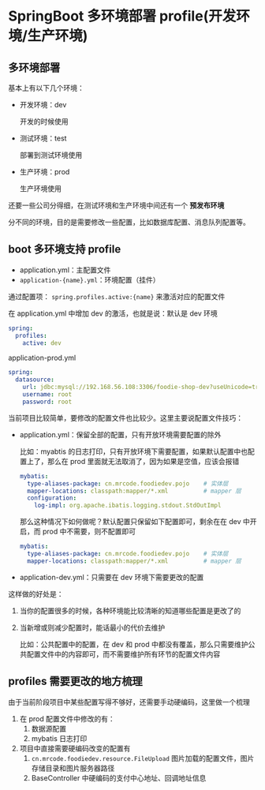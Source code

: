 # SpringBoot 多环境部署 profile(开发环境/生产环境)

## 多环境部署

基本上有以下几个环境：

- 开发环境：dev

  开发的时候使用

- 测试环境：test

  部署到测试环境使用

- 生产环境：prod

  生产环境使用

还要一些公司分得细，在测试环境和生产环境中间还有一个 **预发布环境**

分不同的环境，目的是需要修改一些配置，比如数据库配置、消息队列配置等。

## boot 多环境支持 profile

- application.yml：主配置文件
- `application-{name}.yml`：环境配置（挂件）

通过配置项： `spring.profiles.active:{name}` 来激活对应的配置文件

在 application.yml 中增加 dev 的激活，也就是说：默认是 dev 环境

```yml
spring:
  profiles:
    active: dev
```

application-prod.yml

```yml
spring:
  datasource:
    url: jdbc:mysql://192.168.56.108:3306/foodie-shop-dev?useUnicode=true&characterEncoding=UTF-8&autoReconnect=true
    username: root
    password: root
```

当前项目比较简单，要修改的配置文件也比较少。这里主要说配置文件技巧：

- application.yml：保留全部的配置，只有开放环境需要配置的除外

  比如：myabtis 的日志打印，只有开放环境下需要配置，如果默认配置中也配置上了，那么在 prod 里面就无法取消了，因为如果是空值，应该会报错

  ```yml
  mybatis:
    type-aliases-package: cn.mrcode.foodiedev.pojo    # 实体层
    mapper-locations: classpath:mapper/*.xml          # mapper 层
    configuration:
      log-impl: org.apache.ibatis.logging.stdout.StdOutImpl
  ```

  那么这种情况下如何做呢？默认配置只保留如下配置即可，剩余在在 dev 中开启，而 prod 中不需要，则不配置即可

  ```yml
  mybatis:
    type-aliases-package: cn.mrcode.foodiedev.pojo    # 实体层
    mapper-locations: classpath:mapper/*.xml          # mapper 层
  ```

- application-dev.yml：只需要在 dev 环境下需要更改的配置

这样做的好处是：

1. 当你的配置很多的时候，各种环境能比较清晰的知道哪些配置是更改了的

2. 当新增或则减少配置时，能话最小的代价去维护

   比如：公共配置中的配置，在 dev 和 prod 中都没有覆盖，那么只需要维护公共配置文件中的内容即可，而不需要维护所有环节的配置文件内容

  ## profiles 需要更改的地方梳理

由于当前阶段项目中某些配置写得不够好，还需要手动硬编码，这里做一个梳理

1. 在 prod 配置文件中修改的有：
   1. 数据源配置
   2. mybatis 日志打印
2. 项目中直接需要硬编码改变的配置有
   1. `cn.mrcode.foodiedev.resource.FileUpload` 图片加载的配置文件，图片存储目录和图片服务器路径
   2. BaseController 中硬编码的支付中心地址、回调地址信息



